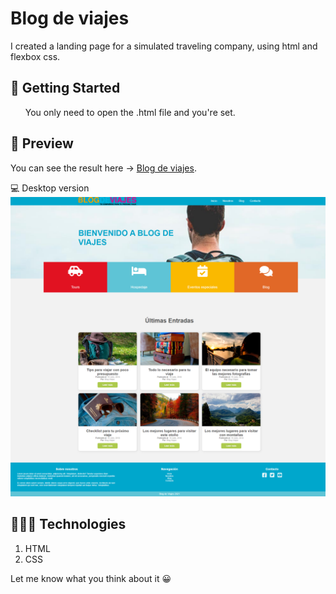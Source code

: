 # Blog de viajes

I created a landing page for a simulated traveling company, using html and flexbox css.

## 🚀 Getting Started

<ul>You only need to open the .html file and you're set.</ul>

## 🎨 Preview

You can see the result here → [Blog de viajes](https://themattfire.github.io/Blog-de-viajes/).

  <summary> 💻 Desktop version </summary>
  <img src="img/site-preview-desktop.png" alt="Site preview"/>

## 👩🏻‍💻 Technologies

1. HTML
2. CSS

Let me know what you think about it 😀
